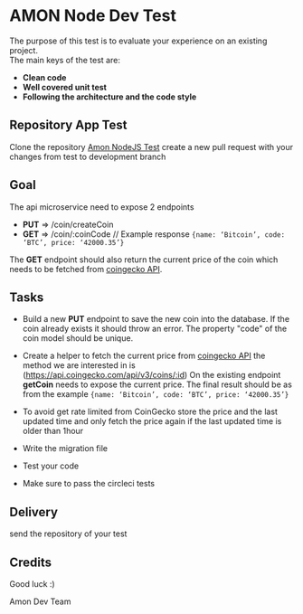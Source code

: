 # AMON Node Dev Test

The purpose of this test is to evaluate your experience on an existing project.<br/>
The main keys of the test are:

- **Clean code**
- **Well covered unit test**
- **Following the architecture and the code style**

## Repository App Test

Clone the repository [Amon NodeJS Test](https://github.com/amontech/amon-node-js-public)
create a new pull request with your changes from test to development branch

## Goal

The api microservice need to expose 2 endpoints

- **PUT** => /coin/createCoin
- **GET** => /coin/:coinCode // Example response `{name: ‘Bitcoin’, code: ‘BTC’, price: ‘42000.35’}`

The **GET** endpoint should also return the current price of the coin which needs to be fetched from [coingecko API](https://www.coingecko.com/en/api/documentation).

## Tasks

- Build a new **PUT** endpoint to save the new coin into the database.
  If the coin already exists it should throw an error.
  The property "code" of the coin model should be unique.

- Create a helper to fetch the current price from [coingecko API](https://www.coingecko.com/en/api/documentation)
  the method we are interested in is (https://api.coingecko.com/api/v3/coins/:id)
  On the existing endpoint **getCoin** needs to expose the current price. The final result should be as from the example
  `{name: ‘Bitcoin’, code: ‘BTC’, price: ‘42000.35’}`

- To avoid get rate limited from CoinGecko store the price and the last updated time and only fetch the price again
  if the last updated time is older than 1hour

- Write the migration file

- Test your code

- Make sure to pass the circleci tests

## Delivery

send the repository of your test

## Credits

Good luck :)

Amon Dev Team

